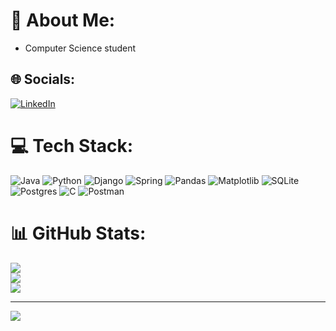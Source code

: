 # 💫 About Me:
- Computer Science student

## 🌐 Socials:
[![LinkedIn](https://img.shields.io/badge/LinkedIn-%230077B5.svg?logo=linkedin&logoColor=white)](https://linkedin.com/in/https://www.linkedin.com/in/miguel-werneck-roale-901a6b213/) 

# 💻 Tech Stack:
![Java](https://img.shields.io/badge/java-%23ED8B00.svg?style=for-the-badge&logo=openjdk&logoColor=white) ![Python](https://img.shields.io/badge/python-3670A0?style=for-the-badge&logo=python&logoColor=ffdd54) ![Django](https://img.shields.io/badge/django-%23092E20.svg?style=for-the-badge&logo=django&logoColor=white) ![Spring](https://img.shields.io/badge/spring-%236DB33F.svg?style=for-the-badge&logo=spring&logoColor=white) ![Pandas](https://img.shields.io/badge/pandas-%23150458.svg?style=for-the-badge&logo=pandas&logoColor=white) ![Matplotlib](https://img.shields.io/badge/Matplotlib-%23ffffff.svg?style=for-the-badge&logo=Matplotlib&logoColor=black) ![SQLite](https://img.shields.io/badge/sqlite-%2307405e.svg?style=for-the-badge&logo=sqlite&logoColor=white) ![Postgres](https://img.shields.io/badge/postgres-%23316192.svg?style=for-the-badge&logo=postgresql&logoColor=white) ![C](https://img.shields.io/badge/c-%2300599C.svg?style=for-the-badge&logo=c&logoColor=white) ![Postman](https://img.shields.io/badge/Postman-FF6C37?style=for-the-badge&logo=postman&logoColor=white) 
# 📊 GitHub Stats:
![](https://github-readme-stats.vercel.app/api?username=miguelthemigs&theme=dark&hide_border=false&include_all_commits=false&count_private=false)<br/>
![](https://github-readme-streak-stats.herokuapp.com/?user=miguelthemigs&theme=dark&hide_border=false)<br/>
![](https://github-readme-stats.vercel.app/api/top-langs/?username=miguelthemigs&theme=dark&hide_border=false&include_all_commits=false&count_private=false&layout=compact)

---
[![](https://visitcount.itsvg.in/api?id=miguelthemigs&icon=0&color=0)](https://visitcount.itsvg.in)

<!-- Proudly created with GPRM ( https://gprm.itsvg.in ) -->
